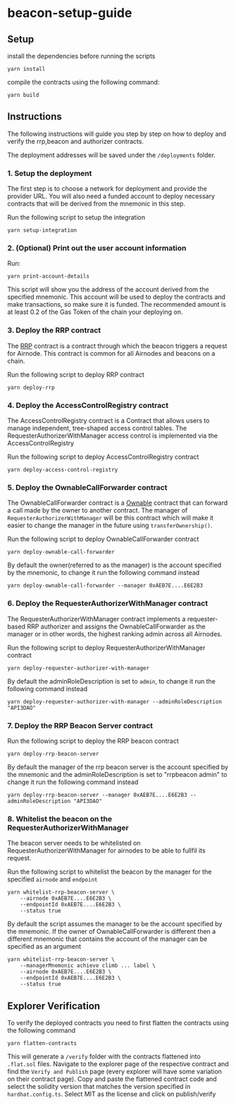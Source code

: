 # beacon-setup-guide

## Setup

install the dependencies before running the scripts

```
yarn install
```

compile the contracts using the following command:

```
yarn build
```

## Instructions

The following instructions will guide you step by step on how to deploy and verify the rrp,beacon and authorizer contracts.

The deployment addresses will be saved under the `/deployments` folder.

### 1. Setup the deployment 

The first step is to choose a network for deployment and provide the provider URL. You will also need a funded account to deploy necessary contracts that will be derived from the mnemonic in this step.

Run the following script to setup the integration

```
yarn setup-integration
```

### 2. (Optional) Print out the user account information

Run:
```
yarn print-account-details
```
This script will show you the address of the account derived from the specified mnemonic. This account will be used to deploy the contracts and make transactions, so make sure it is funded. The recommended amount is at least 0.2 of the Gas Token of the chain your deploying on.

### 3. Deploy the RRP contract

The [RRP](https://docs.api3.org/airnode/v0.3/concepts/) contract is a contract through which the beacon triggers a request for Airnode. This contract is common for all Airnodes and beacons on a chain.

Run the following script to deploy RRP contract

```
yarn deploy-rrp
```

### 4. Deploy the AccessControlRegistry contract

The AccessControlRegistry contract is a Contract that allows users to manage independent, tree-shaped access control tables. The RequesterAuthorizerWithManager access control is implemented via the AccessControlRegistry

Run the following script to deploy AccessControlRegistry contract

```
yarn deploy-access-control-registry
```

### 5. Deploy the OwnableCallForwarder contract

The OwnableCallForwarder contract is a [Ownable](https://docs.openzeppelin.com/contracts/2.x/access-control#ownership-and-ownable) contract that can forward a call made by the owner to another contract. The manager of `RequesterAuthorizerWithManager` will be this contract which will make it easier to change the manager in the future using `transferOwnership()`.

Run the following script to deploy OwnableCallForwarder contract
```
yarn deploy-ownable-call-forwarder
```

By default the owner(referred to as the manager) is the account specified by the mnemonic, to change it run the following command instead

```
yarn deploy-ownable-call-forwarder --manager 0xAEB7E....E6E2B3
```


### 6. Deploy the RequesterAuthorizerWithManager contract

The RequesterAuthorizerWithManager contract implements a requester-based RRP authorizer and assigns the OwnableCallForwarder as the manager or in other words, the highest ranking admin across all Airnodes.

Run the following script to deploy RequesterAuthorizerWithManager contract
```
yarn deploy-requester-authorizer-with-manager
```

By default the adminRoleDescription is set to `admin`, to change it run the following command instead

```
yarn deploy-requester-authorizer-with-manager --adminRoleDescription "API3DAO"
```

### 7. Deploy the RRP Beacon Server contract

Run the following script to deploy the RRP beacon contract
```
yarn deploy-rrp-beacon-server
```

By default the manager of the rrp beacon server is the account specified by the mnemonic and the adminRoleDescription is set to "rrpbeacon admin" to change it run the following command instead

```
yarn deploy-rrp-beacon-server --manager 0xAEB7E....E6E2B3 --adminRoleDescription "API3DAO"
```

### 8. Whitelist the beacon on the RequesterAuthorizerWithManager

The beacon server needs to be whitelisted on RequesterAuthorizerWithManager for airnodes to be able to fullfil its request.

Run the following script to whitelist the beacon by the manager for the specified `airnode` and `endpoint`
```
yarn whitelist-rrp-beacon-server \
    --airnode 0xAEB7E....E6E2B3 \
    --endpointId 0xAEB7E....E6E2B3 \
    --status true  
```

By default the script assumes the manager to be the account specified by the mnemonic. If the owner of OwnableCallForwarder is different then a different mnemonic that contains the account of the manager can be specified as an argument

```
yarn whitelist-rrp-beacon-server \
    --managerMnemonic achieve climb ... label \
    --airnode 0xAEB7E....E6E2B3 \
    --endpointId 0xAEB7E....E6E2B3 \
    --status true  
```

## Explorer Verification

To verify the deployed contracts you need to first flatten the contracts using the following command

```
yarn flatten-contracts
```

This will generate a `/verify` folder with the contracts flattened into `.flat.sol` files. Navigate to the explorer page of the respective contract and find the `Verify and Publish` page (every explorer will have some variation on their contract page). Copy and paste the flattened contract code and select the solidity version that matches the version specified in `hardhat.config.ts`. Select MIT as the license and click on publish/verify






